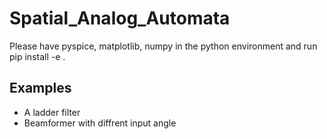 # Spatial_Analog_Automata
Please have pyspice, matplotlib, numpy in the python environment and run 
    pip install -e .

## Examples
- A ladder filter
- Beamformer with diffrent input angle